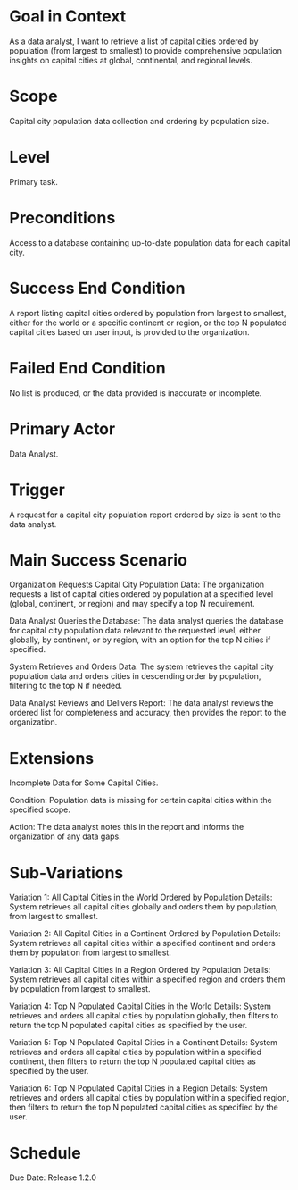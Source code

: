 # Goal in Context
As a data analyst, I want to retrieve a list of capital cities ordered by population (from largest to smallest) to provide comprehensive population insights on capital cities at global, continental, and regional levels.

# Scope
Capital city population data collection and ordering by population size.

# Level
Primary task.

# Preconditions
Access to a database containing up-to-date population data for each capital city.

# Success End Condition
A report listing capital cities ordered by population from largest to smallest, either for the world or a specific continent or region, or the top N populated capital cities based on user input, is provided to the organization.

# Failed End Condition
No list is produced, or the data provided is inaccurate or incomplete.

# Primary Actor
Data Analyst.

# Trigger
A request for a capital city population report ordered by size is sent to the data analyst.

# Main Success Scenario
Organization Requests Capital City Population Data:
The organization requests a list of capital cities ordered by population at a specified level (global, continent, or region) and may specify a top N requirement.

Data Analyst Queries the Database:
The data analyst queries the database for capital city population data relevant to the requested level, either globally, by continent, or by region, with an option for the top N cities if specified.

System Retrieves and Orders Data:
The system retrieves the capital city population data and orders cities in descending order by population, filtering to the top N if needed.

Data Analyst Reviews and Delivers Report:
The data analyst reviews the ordered list for completeness and accuracy, then provides the report to the organization.

# Extensions
Incomplete Data for Some Capital Cities.

Condition: Population data is missing for certain capital cities within the specified scope.

Action: The data analyst notes this in the report and informs the organization of any data gaps.

# Sub-Variations
Variation 1: All Capital Cities in the World Ordered by Population
Details: System retrieves all capital cities globally and orders them by population, from largest to smallest.

Variation 2: All Capital Cities in a Continent Ordered by Population
Details: System retrieves all capital cities within a specified continent and orders them by population from largest to smallest.

Variation 3: All Capital Cities in a Region Ordered by Population
Details: System retrieves all capital cities within a specified region and orders them by population from largest to smallest.

Variation 4: Top N Populated Capital Cities in the World
Details: System retrieves and orders all capital cities by population globally, then filters to return the top N populated capital cities as specified by the user.

Variation 5: Top N Populated Capital Cities in a Continent
Details: System retrieves and orders all capital cities by population within a specified continent, then filters to return the top N populated capital cities as specified by the user.

Variation 6: Top N Populated Capital Cities in a Region
Details: System retrieves and orders all capital cities by population within a specified region, then filters to return the top N populated capital cities as specified by the user.

# Schedule
Due Date: Release 1.2.0